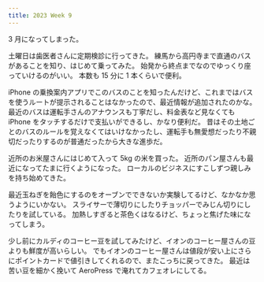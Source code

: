 ```yaml
---
title: 2023 Week 9
---
```


3 月になってしまった。

土曜日は歯医者さんに定期検診に行ってきた。
練馬から高円寺まで直通のバスがあることを知り、はじめて乗ってみた。
始発から終点までなのでゆっくり座っていけるのがいい。
本数も 15 分に 1 本くらいで便利。

iPhone の乗換案内アプリでこのバスのことを知ったんだけど、これまではバスを使うルートが提示されることはなかったので、最近情報が追加されたのかな。
最近のバスは運転手さんのアナウンスも丁寧だし、料金表など見なくても iPhone をタッチするだけで支払いができるし、かなり便利だ。
昔はその土地ごとのバスのルールを覚えなくてはいけなかったし、運転手も無愛想だったり不親切だったりするのが普通だったから大きな進歩だ。

近所のお米屋さんにはじめて入って 5kg の米を買った。
近所のパン屋さんも最近になってたまに行くようになった。
ローカルのビジネスにすこしずつ親しみを持ち始めてきた。

最近玉ねぎを飴色にするのをオーブンでできないか実験してるけど、なかなか思うようにいかない。
スライサーで薄切りにしたりチョッパーでみじん切りにしたりを試している。
加熱しすぎると茶色くはなるけど、ちょっと焦げた味になってしまう。

少し前にカルディのコーヒー豆を試してみたけど、イオンのコーヒー屋さんの豆よりも鮮度が高いらしい。
でもイオンのコーヒー屋さんは値段が安い上にさらにポイントカードで値引きしてくれるので、またこっちに戻ってきた。
最近は苦い豆を細かく挽いて AeroPress で淹れてカフェオレにしてる。
